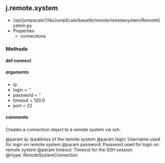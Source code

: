 ## j.remote.system

- /opt/jumpscale7/lib/JumpScale/baselib/remote/remotesystem/RemoteSystem.py
- Properties
    - connections

### Methods

#### def connect 
##### arguments

- ip
- login = ''
- password = ''
- timeout = 120.0
- port = 22

##### comments

Creates a connection object to a remote system via ssh.

@param ip: Ipaddress of the remote system
@param login: Username used for login on remote system
@param password: Password used for login on remote system
@param timeout: Timeout for the SSH session       
@rtype: RemoteSystemConnection

